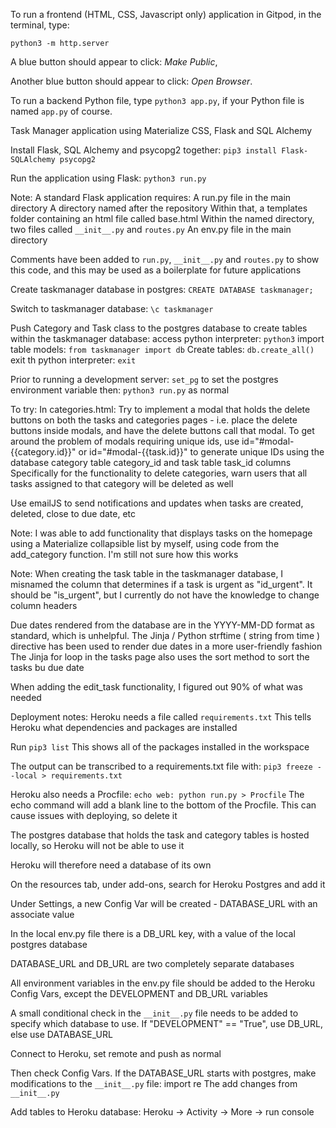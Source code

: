 

To run a frontend (HTML, CSS, Javascript only) application in Gitpod, in the terminal, type:

`python3 -m http.server`

A blue button should appear to click: _Make Public_,

Another blue button should appear to click: _Open Browser_.

To run a backend Python file, type `python3 app.py`, if your Python file is named `app.py` of course.



Task Manager application using Materialize CSS, Flask and SQL Alchemy

Install Flask, SQL Alchemy and psycopg2 together:
`pip3 install Flask-SQLAlchemy psycopg2`


Run the application using Flask:
`python3 run.py`

Note:
A standard Flask application requires: 
A run.py file in the main directory
A directory named after the repository
Within that, a templates folder containing an html file called base.html
Within the named directory, two files called `__init__.py` and `routes.py`
An env.py file in the main directory

Comments have been added to `run.py`,  `__init__.py` and `routes.py` to show this code, and this may be used as a boilerplate for future applications

Create taskmanager database in postgres:
`CREATE DATABASE taskmanager;`

Switch to taskmanager database:
`\c taskmanager`

Push Category and Task class to the postgres database to create tables within the taskmanager database:
access python interpreter:
`python3`
import table models:
`from taskmanager import db`
Create tables:
`db.create_all()`
exit th python interpreter:
`exit`



Prior to running a development server:
`set_pg` to set the postgres environment variable
then:
`python3 run.py` as normal



To try:
In categories.html:
Try to implement a modal that holds the delete buttons on both the tasks and categories pages  - i.e. place the delete buttons inside modals, and have the delete buttons call that modal.
To get around the problem of modals requiring unique ids, use id="#modal-{{category.id}}" or id="#modal-{{task.id}}" to generate unique IDs using the database category table category_id and task table task_id columns
Specifically for the functionality to delete categories, warn users that all tasks assigned to that category will be deleted as well

Use emailJS to send notifications and updates when tasks are created, deleted, close to due date, etc



Note:
I was able to add functionality that displays tasks on the homepage using a Materialize collapsible list by myself, using code from the add_category function. I'm still not sure how this works


Note: 
When creating the task table in the taskmanager database, I misnamed the column that determines if a task is urgent as "id_urgent". It should be "is_urgent", but I currently do not have the knowledge to change column headers


Due dates rendered from the database are in the YYYY-MM-DD format as standard, which is unhelpful. 
The Jinja / Python strftime ( string from time ) directive has been used to render due dates in a more user-friendly fashion 
The Jinja for loop in the tasks page also uses the sort method to sort the tasks bu due date

When adding the edit_task functionality, I figured out 90% of what was needed


Deployment notes:
Heroku needs a file called `requirements.txt`
This tells Heroku what dependencies and packages are installed

Run `pip3 list`
This shows all of the packages installed in the workspace

The output can be transcribed to a requirements.txt file with:
`pip3 freeze --local > requirements.txt`

Heroku also needs a Procfile:
`echo web: python run.py > Procfile`
The echo command will add a blank line to the bottom of the Procfile. This can cause issues with deploying, so delete it


The postgres database that holds the task and category tables is hosted locally, so Heroku will not be able to use it

Heroku will therefore need a database of its own

On the resources tab, under add-ons, search for Heroku Postgres and add it

Under Settings, a new Config Var will be created - DATABASE_URL with an associate value

In the local env.py file there is a DB_URL key, with a value of the local postgres database

DATABASE_URL and DB_URL are two completely separate databases

All environment variables in the env.py file should be added to the Heroku Config Vars, except the DEVELOPMENT and DB_URL variables

A small conditional check in the `__init__.py` file needs to be added to specify which database to use. If "DEVELOPMENT" == "True", use DB_URL, else use DATABASE_URL


Connect to Heroku, set remote and push as normal

Then check Config Vars. If the DATABASE_URL starts with postgres, make modifications to the `__init__.py` file:
import re
The add changes from `__init__.py`

Add tables to Heroku database:
Heroku -> Activity -> More -> run console